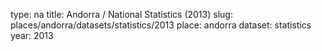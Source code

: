 type: na
title: Andorra / National Statistics (2013)
slug: places/andorra/datasets/statistics/2013
place: andorra
dataset: statistics
year: 2013
